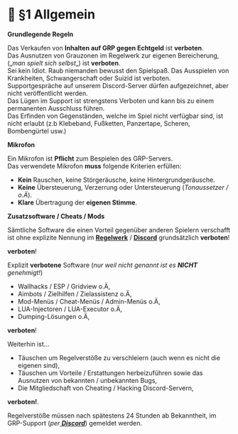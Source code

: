 # 📔 §1 Allgemein

**Grundlegende Regeln**

Das Verkaufen von **Inhalten auf GRP gegen Echtgeld** ist **verboten**.\
Das Ausnutzen von Grauzonen im Regelwerk zur eigenen Bereicherung, („_man spielt sich selbst_„) ist **verboten**.\
Sei kein Idiot. Raub niemanden bewusst den Spielspaß. Das Ausspielen von Krankheiten, Schwangerschaft oder Suizid ist verboten.\
Supportgespräche auf unserem Discord-Server dürfen aufgezeichnet, aber nicht veröffentlicht werden.\
Das Lügen im Support ist strengstens Verboten und kann bis zu einem permanenten Ausschluss führen.\
Das Erfinden von Gegenständen, welche im Spiel nicht verfügbar sind, ist nicht erlaubt (z.b Klebeband, Fußketten, Panzertape, Scheren, Bombengürtel usw.)

**Mikrofon**

Ein Mikrofon ist **Pflicht** zum Bespielen des GRP-Servers.\
Das verwendete Mikrofon **muss** folgende Kriterien erfüllen:

* **Kein** Rauschen, keine Störgeräusche, keine Hintergrundgeräusche.
* **Keine** Übersteuerung, Verzerrung oder Untersteuerung (_Tonaussetzer / o.Ä_).
* **Klare** Übertragung der **eigenen Stimme**.

**Zusatzsoftware / Cheats / Mods**

Sämtliche Software die einen Vorteil gegenüber anderen Spielern verschafft ist ohne explizite Nennung im [**Regelwerk**](../../) / [**Discord**](https://discord.gg/grp-fivem) grundsätzlich **verboten**!

**verboten**!

Explizit **verbotene** Software (_nur weil nicht genannt ist es **NICHT** genehmigt!_)

* Wallhacks / ESP / Gridview o.Ä,
* Aimbots / Zielhilfen / Zielassistenz o.Ä,
* Mod-Menüs / Cheat-Menüs / Admin-Menüs o.Ä,
* LUA-Injectoren / LUA-Executor o.Ä,
* Dumping-Lösungen o.Ä,

**verboten**!

Weiterhin ist…

* Täuschen um Regelverstöße zu verschleiern (auch wenn es nicht die eigenen sind),
* Täuschen um Vorteile / Erstattungen herbeizuführen sowie das Ausnutzen von bekannten / unbekannten Bugs,
* Die Mitgliedschaft von Cheating / Hacking Discord-Servern,

**verboten!**.

Regelverstöße müssen nach spätestens 24 Stunden ab Bekanntheit, im GRP-Support (_per_[ _**Discord**_](https://discord.gg/grp-fivem)) gemeldet werden.
